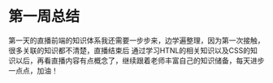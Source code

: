 # 第一周总结
第一天的直播前端的知识体系我还需要一步步来，边学遍整理，因为第一次接触，很多关联的知识都不清楚，直播结束后 通过学习HTNL的相关知识以及CSS的知识以后，再看直播内容有点概念了，继续跟着老师丰富自己的知识储备，每天进步一点点，加油！
